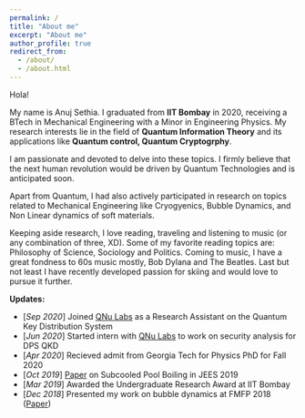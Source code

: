 ```yaml
---
permalink: /
title: "About me"
excerpt: "About me"
author_profile: true
redirect_from: 
  - /about/
  - /about.html
---
```

Hola!

My name is Anuj Sethia. I graduated from **IIT Bombay** in 2020, receiving a BTech in Mechanical Engineering with a Minor in Engineering Physics. My research interests lie in the field of **Quantum Information Theory** and its applications like **Quantum control, Quantum Cryptogrphy**. <br/>

I am passionate and devoted to delve into these topics. I firmly believe that the next human revolution would be driven by Quantum Technologies and is anticipated soon. <br/>

Apart from Quantum, I had also actively participated in research on topics related to Mechanical Engineering like Cryogyenics, Bubble Dynamics, and Non Linear dynamics of soft materials. <br/>

Keeping aside research, I love reading, traveling and listening to music (or any combination of three, XD). Some of my favorite reading topics are: Philosophy of Science, Sociology and Politics. Coming to music, I have a great fondness to 60s music mostly, Bob Dylana and The Beatles. Last but not least I have recently developed passion for skiing and would love to pursue it further. <br/>

**Updates:**
* [*Sep 2020*] Joined [QNu Labs](https://www.qnulabs.com) as a Research Assistant on the Quantum Key Distribution System
* [*Jun 2020*] Started intern with [QNu Labs](https://www.qnulabs.com) to work on security analysis for DPS QKD
* [*Apr 2020*] Recieved admit from Georgia Tech for Physics PhD for Fall 2020
* [*Oct 2019*] [Paper](https://anujsethia.github.io/files/JEES_2019.pdf) on Subcooled Pool Boiling in JEES 2019
* [*Mar 2019*] Awarded the Undergraduate Research Award at IIT Bombay
* [*Dec 2018*] Presented my work on bubble dynamics at FMFP 2018 ([Paper](https://anujsethia.github.io/files/FMFP_2018.pdf))
<!--* [*Mar 2016*] Awarded Kishore Vaigyanik Protsahan Yojana ([KVPY](http://www.kvpy.iisc.ernet.in/main/index.htm)) Fellowship 
-->


